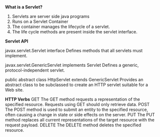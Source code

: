 **What is a Servlet?**
1. Servlets are server side java programs
2. Runs on a Servlet Container
3. The container manages the lifecycle of a servlet.
4. The life cycle methods are present inside the servlet interface.

**Servlet API**

javax.servlet.Servlet interface
Defines methods that all servlets must implement.

javax.servlet.GenericServlet implements Servlet
Defines a generic, protocol-independent servlet. 

public abstract class HttpServlet extends GenericServlet
Provides an abstract class to be subclassed to create an HTTP servlet suitable for a Web site.

**HTTP Verbs**
GET
The GET method requests a representation of the specified resource. Requests using GET should only retrieve data.
POST
The POST method is used to submit an entity to the specified resource, often causing a change in state or side effects on the server.
PUT
The PUT method replaces all current representations of the target resource with the request payload.
DELETE
The DELETE method deletes the specified resource.